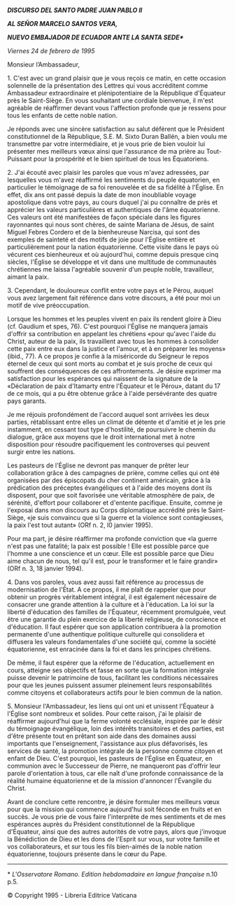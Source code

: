 ***DISCURSO DEL SANTO PADRE JUAN PABLO II***

***AL SEÑOR MARCELO SANTOS VERA,***

***NUEVO EMBAJADOR DE ECUADOR ANTE LA SANTA SEDE\****

*Viernes 24 de febrero de 1995*

Monsieur l’Ambassadeur,

1\. C'est avec un grand plaisir que je vous reçois ce matin, en cette occasion solennelle de la présentation des Lettres qui vous accréditent comme Ambassadeur extraordinaire et plénipotentiaire de la République d'Équateur près le Saint-Siège. En vous souhaitant une cordiale bienvenue, il m'est agréable de réaffirmer devant vous l'affection profonde que je ressens pour tous les enfants de cette noble nation.

Je réponds avec une sincère satisfaction au salut déférent que le Président constitutionnel de la République, S.E. M. Sixto Duran Ballén, a bien voulu me transmettre par votre intermédiaire, et je vous prie de bien vouloir lui présenter mes meilleurs vœux ainsi que l'assurance de ma prière au Tout-Puissant pour la prospérité et le bien spirituel de tous les Équatoriens.

2\. J'ai écouté avec plaisir les paroles que vous m'avez adressées, par lesquelles vous m'avez réaffirmé les sentiments du peuple équatorien, en particulier le témoignage de sa foi renouvelée et de sa fidélité à l'Église. En effet, dix ans ont passé depuis la date de mon inoubliable voyage apostolique dans votre pays, au cours duquel j'ai pu connaître de près et apprécier les valeurs particulières et authentiques de l'âme équatorienne. Ces valeurs ont été manifestées de façon spéciale dans les figures rayonnantes qui nous sont chères, de sainte Mariana de Jésus, de saint Miguel Febres Cordero et de la bienheureuse Narcisa, qui sont des exemples de sainteté et des motifs de joie pour l'Église entière et particulièrement pour la nation équatorienne. Cette visite dans le pays où vécurent ces bienheureux et où aujourd'hui, comme depuis presque cinq siècles, l'Église se développe et vit dans une multitude de communautés chrétiennes me laissa l'agréable souvenir d'un peuple noble, travailleur, aimant la paix.

3\. Cependant, le douloureux conflit entre votre pays et le Pérou, auquel vous avez largement fait référence dans votre discours, a été pour moi un motif de vive préoccupation.

Lorsque les hommes et les peuples vivent en paix ils rendent gloire à Dieu (cf. Gaudium et spes, 76). C'est pourquoi l'Église ne manquera jamais d'offrir sa contribution en appelant les chrétiens «pour qu'avec l'aide du Christ, auteur de la paix, ils travaillent avec tous les hommes à consolider cette paix entre eux dans la justice et l'amour, et à en préparer les moyens» (ibid., 77). A ce propos je confie à la miséricorde du Seigneur le repos éternel de ceux qui sont morts au combat et je suis proche de ceux qui souffrent des conséquences de ces affrontements. Je désire exprimer ma satisfaction pour les espérances qui naissent de la signature de la «Déclaration de paix d'Itamarty entre l'Équateur et le Pérou», datant du 17 de ce mois, qui a pu être obtenue grâce à l'aide persévérante des quatre pays garants.

Je me réjouis profondément de l'accord auquel sont arrivées les deux parties, rétablissant entre elles un climat de détente et d'amitié et je les prie instamment, en cessant tout type d'hostilité, de poursuivre le chemin du dialogue, grâce aux moyens que le droit international met à notre disposition pour résoudre pacifiquement les controverses qui peuvent surgir entre les nations.

Les pasteurs de l'Église ne devront pas manquer de prêter leur collaboration grâce à des campagnes de prière, comme celles qui ont été organisées par des épiscopats du cher continent américain, grâce à la prédication des préceptes évangéliques et à l'aide des moyens dont ils disposent, pour que soit favorisée une véritable atmosphère de paix, de sérénité, d'effort pour collaborer et d'entente pacifique. Ensuite, comme je l'exposai dans mon discours au Corps diplomatique accrédité près le Saint-Siège, «je suis convaincu que si la guerre et la violence sont contagieuses, la paix l'est tout autant» (ORf n. 2, l0 janvier 1995).

Pour ma part, je désire réaffirmer ma profonde conviction que «la guerre n'est pas une fatalité; la paix est possible ! Elle est possible parce que l'homme a une conscience et un cœur. Elle est possible parce que Dieu aime chacun de nous, tel qu'il est, pour le transformer et le faire grandir» (ORf n. 3, 18 janvier 1994).

4\. Dans vos paroles, vous avez aussi fait référence au processus de modernisation de l'État. A ce propos, il me plaît de rappeler que pour obtenir un progrès véritablement intégral, il est également nécessaire de consacrer une grande attention à la culture et à l'éducation. La loi sur la liberté d'éducation des familles de l'Équateur, récemment promulguée, veut être une garantie du plein exercice de la liberté religieuse, de conscience et d'éducation. Il faut espérer que son application contribuera à la promotion permanente d'une authentique politique culturelle qui consolidera et diffusera les valeurs fondamentales d'une société qui, comme la société équatorienne, est enracinée dans la foi et dans les principes chrétiens.

De même, il faut espérer que la réforme de l'éducation, actuellement en cours, atteigne ses objectifs et fasse en sorte que la formation intégrale puisse devenir le patrimoine de tous, facilitant les conditions nécessaires pour que les jeunes puissent assumer pleinement leurs responsabilités comme citoyens et collaborateurs actifs pour le bien commun de la nation.

5\. Monsieur l'Ambassadeur, les liens qui ont uni et unissent l'Équateur à l'Église sont nombreux et solides. Pour cette raison, j'ai le plaisir de réaffirmer aujourd'hui que la ferme volonté ecclésiale, inspirée par le désir du témoignage évangélique, loin des intérêts transitoires et des parties, est d'être présente tout en prêtant son aide dans des domaines aussi importants que l'enseignement, l'assistance aux plus défavorisés, les services de santé, la promotion intégrale de la personne comme citoyen et enfant de Dieu. C'est pourquoi, les pasteurs de l'Église en Équateur, en communion avec le Successeur de Pierre, ne manqueront pas d'offrir leur parole d'orientation à tous, car elle naît d'une profonde connaissance de la réalité humaine équatorienne et de la mission d'annoncer l'Évangile du Christ.

Avant de conclure cette rencontre, je désire formuler mes meilleurs vœux pour que la mission qui commence aujourd'hui soit féconde en fruits et en succès. Je vous prie de vous faire l'interprète de mes sentiments et de mes espérances auprès du Président constitutionnel de la République d'Équateur, ainsi que des autres autorités de votre pays, alors que j'invoque la Bénédiction de Dieu et les dons de l'Esprit sur vous, sur votre famille et vos collaborateurs, et sur tous les fils bien-aimés de la noble nation équatorienne, toujours présente dans le cœur du Pape.

* * *

\* *L'Osservatore Romano. Edition hebdomadaire en langue française* n.10 p.5.

© Copyright 1995 \- Libreria Editrice Vaticana
